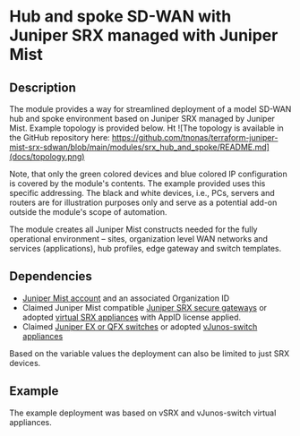 # Hub and spoke SD-WAN with Juniper SRX managed with Juniper Mist
## Description

The module provides a way for streamlined deployment of a model SD-WAN hub and spoke environment based on Juniper SRX managed by Juniper Mist. Example topology is provided below.
Ht
![The topology is available in the GitHub repository here: https://github.com/tnonas/terraform-juniper-mist-srx-sdwan/blob/main/modules/srx_hub_and_spoke/README.md](docs/topology.png)

Note, that only the green colored devices and blue colored IP configuration is covered by the module's contents. The example provided uses this specific addressing. The black and white devices, i.e., PCs, servers and routers are for illustration purposes only and serve as a potential add-on outside the module's scope of automation.

The module creates all Juniper Mist constructs needed for the fully operational environment – sites, organization level WAN networks and services (applications), hub profiles, edge gateway and switch templates.

## Dependencies

- [Juniper Mist account](https://manage.mist.com/signin.html#!signup/register) and an associated Organization ID
- Claimed Juniper Mist compatible [Juniper SRX secure gateways](https://www.juniper.net/documentation/us/en/software/mist/content/mist-supported-hardware.html#xd_a679a623514d95d6-669993c-186f9d4ff5a--7e07__section_srx) or adopted [virtual SRX appliances](https://support.juniper.net/support/downloads/?p=vsrx-evaluation) with AppID license applied.
- Claimed [Juniper EX or QFX switches](https://www.juniper.net/documentation/us/en/software/mist/content/mist-supported-hardware.html#xd_a679a623514d95d6-669993c-186f9d4ff5a--7e07__section_krr_y15_swb) or adopted [vJunos-switch appliances](https://www.juniper.net/us/en/dm/vjunos-labs.html)

Based on the variable values the deployment can also be limited to just SRX devices.

## Example

The example deployment was based on vSRX and vJunos-switch virtual appliances.
